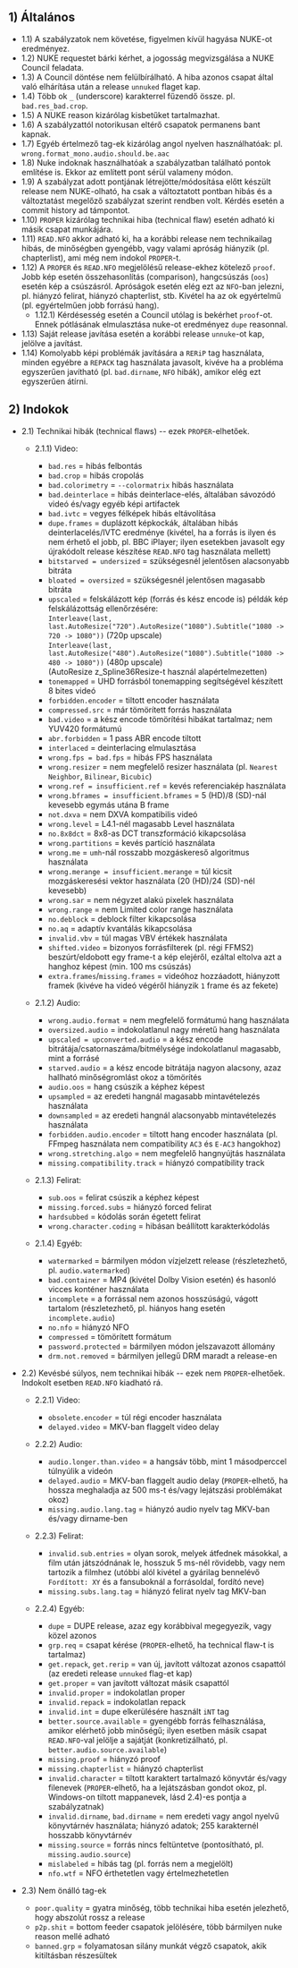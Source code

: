 ## 1) Általános
  - 1.1) A szabályzatok nem követése, figyelmen kívül hagyása NUKE-ot eredményez.
  - 1.2) NUKE requestet bárki kérhet, a jogosság megvizsgálása a NUKE Council feladata.
  - 1.3) A Council döntése nem felülbírálható. A hiba azonos csapat által való elhárítása után a release `unnuked` flaget kap.
  - 1.4) Több ok `_` (underscore) karakterrel fűzendő össze. pl. `bad.res_bad.crop`.
  - 1.5) A NUKE reason kizárólag kisbetűket tartalmazhat.
  - 1.6) A szabályzattól notorikusan eltérő csapatok permanens bant kapnak.
  - 1.7) Egyéb értelmező tag-ek kizárólag angol nyelven használhatóak: pl. `wrong.format_mono.audio.should.be.aac`
  - 1.8) Nuke indoknak használhatóak a szabályzatban található pontok említése is. Ekkor az említett pont sérül valameny módon.
  - 1.9) A szabályzat adott pontjának létrejötte/módosítása előtt készült release nem NUKE-olható, ha csak a változtatott pontban hibás és a változtatást megelőző szabályzat szerint rendben volt. Kérdés esetén a commit history ad támpontot.
  - 1.10) `PROPER` kizárólag technikai hiba (technical flaw) esetén adható ki másik csapat munkájára.
  - 1.11) `READ.NFO` akkor adható ki, ha a korábbi release nem technikailag hibás, de minőségben gyengébb, vagy valami apróság hiányzik (pl. chapterlist), ami még nem indokol `PROPER`-t. 
  - 1.12) A `PROPER` és `READ.NFO` megjelölésű release-ekhez kötelező `proof`. Jobb kép esetén összehasonlítás (comparison), hangcsúszás (`oos`) esetén kép a csúszásról. Apróságok esetén elég ezt az `NFO`-ban jelezni, pl. hiányzó felirat, hiányzó chapterlist, stb. Kivétel ha az ok egyértelmű (pl. egyértelműen jobb forrású hang).
    - 1.12.1) Kérdésesség esetén a Council utólag is bekérhet `proof`-ot. Ennek pótlásának elmulasztása nuke-ot eredményez `dupe` reasonnal.
  - 1.13) Saját release javítása esetén a korábbi release `unnuke`-ot kap, jelölve a javítást.
  - 1.14) Komolyabb képi problémák javítására a `RERiP` tag használata, minden egyébre a `REPACK` tag használata javasolt, kivéve ha a probléma egyszerűen javítható (pl. `bad.dirname`, `NFO` hibák), amikor elég ezt egyszerűen átírni.

## 2) Indokok
  - 2.1) Technikai hibák (technical flaws) -- ezek `PROPER`-elhetőek.
    - 2.1.1) Video:
      - `bad.res` = hibás felbontás
      - `bad.crop` = hibás cropolás
      - `bad.colorimetry` = `--colormatrix` hibás használata
      - `bad.deinterlace` = hibás deinterlace-elés, általában sávozódó videó és/vagy egyéb képi artifactek
      - `bad.ivtc` = vegyes félképek hibás eltávolítása
      - `dupe.frames` = duplázott képkockák, általában hibás deinterlacelés/IVTC eredménye (kivétel, ha a forrás is ilyen és nem érhető el jobb, pl. BBC iPlayer; ilyen esetekben javasolt egy újrakódolt release készítése `READ.NFO` tag használata mellett)
      - `bitstarved = undersized` = szükségesnél jelentősen alacsonyabb bitráta
      - `bloated = oversized` = szükségesnél jelentősen magasabb bitráta
      - `upscaled` = felskálázott kép (forrás és kész encode is) példák kép felskálázottság ellenőrzésére:\
      `Interleave(last, last.AutoResize("720").AutoResize("1080").Subtitle("1080 -> 720 -> 1080"))` (720p upscale)\
      `Interleave(last, last.AutoResize("480").AutoResize("1080").Subtitle("1080 -> 480 -> 1080"))` (480p upscale)\
      (AutoResize z_Spline36Resize-t használ alapértelmezetten)
      - `tonemapped` = UHD forrásból tonemapping segítségével készített 8 bites videó
      - `forbidden.encoder` = tiltott encoder használata
      - `compressed.src` = már tömörített forrás használata
      - `bad.video` = a kész encode tömörítési hibákat tartalmaz; nem YUV420 formátumú
      - `abr.forbidden` = 1 pass ABR encode tiltott
      - `interlaced` = deinterlacing elmulasztása
      - `wrong.fps = bad.fps` = hibás FPS használata
      - `wrong.resizer` = nem megfelelő resizer használata (pl. `Nearest Neighbor`, `Bilinear`, `Bicubic`)
      - `wrong.ref = insufficient.ref` = kevés referenciakép használata
      - `wrong.bframes = insufficient.bframes` = 5 (HD)/8 (SD)-nál kevesebb egymás utána B frame
      - `not.dxva` = nem DXVA kompatibilis videó
      - `wrong.level` = L4.1-nél magasabb Level használata
      - `no.8x8dct` = 8x8-as DCT transzformáció kikapcsolása
      - `wrong.partitions` = kevés partíció használata
      - `wrong.me` = `umh`-nál rosszabb mozgáskereső algoritmus használata
      - `wrong.merange = insufficient.merange` = túl kicsit mozgáskeresési vektor használata (20 (HD)/24 (SD)-nél kevesebb)
      - `wrong.sar` = nem négyzet alakú pixelek használata
      - `wrong.range` = nem Limited color range használata
      - `no.deblock` = deblock filter kikapcsolása
      - `no.aq` = adaptív kvantálás kikapcsolása
      - `invalid.vbv` = túl magas VBV értékek használata
      - `shifted.video` = bizonyos forrásfilterek (pl. régi FFMS2) beszúrt/eldobott egy frame-t a kép elejéről, ezáltal eltolva azt a hanghoz képest (min. 100 ms csúszás)
      - `extra.frames`/`missing.frames` = videóhoz hozzáadott, hiányzott framek (kivéve ha videó végéről hiányzik `1` frame és az fekete)

    - 2.1.2) Audio:
      - `wrong.audio.format` = nem megfelelő formátumú hang használata
      - `oversized.audio` = indokolatlanul nagy méretű hang használata
      - `upscaled = upconverted.audio` = a kész encode bitrátája/csatornaszáma/bitmélysége indokolatlanul magasabb, mint a forrásé
      - `starved.audio` = a kész encode bitrátája nagyon alacsony, azaz hallható minőségromlást okoz a tömörítés
      - `audio.oos` = hang csúszik a képhez képest
      - `upsampled` = az eredeti hangnál magasabb mintavételezés használata
      - `downsampled` = az eredeti hangnál alacsonyabb mintavételezés használata
      - `forbidden.audio.encoder` = tiltott hang encoder használata (pl. FFmpeg használata nem compatibility `AC3` és `E-AC3` hangokhoz)
      - `wrong.stretching.algo` = nem megfelelő hangnyújtás használata
      - `missing.compatibility.track` = hiányzó compatibility track

    - 2.1.3) Felirat:
      - `sub.oos` = felirat csúszik a képhez képest
      - `missing.forced.subs` = hiányzó forced felirat
      - `hardsubbed` = kódolás során égetett felirat
      - `wrong.character.coding` = hibásan beállított karakterkódolás

    - 2.1.4) Egyéb:
      - `watermarked` = bármilyen módon vízjelzett release (részletezhető, pl. `audio.watermarked`)
      - `bad.container` = MP4 (kivétel Dolby Vision esetén) és hasonló vicces konténer használata
      - `incomplete` = a forrással nem azonos hosszúságú, vágott tartalom (részletezhető, pl. hiányos hang esetén `incomplete.audio`)
      - `no.nfo` = hiányzó NFO
      - `compressed` = tömörített formátum
      - `password.protected` = bármilyen módon jelszavazott állomány
      - `drm.not.removed` = bármilyen jellegű DRM maradt a release-en

  - 2.2) Kevésbé súlyos, nem technikai hibák -- ezek nem `PROPER`-elhetőek. Indokolt esetben `READ.NFO` kiadható rá.
    - 2.2.1) Video:
      - `obsolete.encoder` = túl régi encoder használata
      - `delayed.video` = MKV-ban flaggelt video delay

    - 2.2.2) Audio:
      - `audio.longer.than.video` = a hangsáv több, mint 1 másodperccel túlnyúlik a videón
      - `delayed.audio` = MKV-ban flaggelt audio delay (`PROPER`-elhető, ha hossza meghaladja az 500 ms-t és/vagy lejátszási problémákat okoz)
      - `missing.audio.lang.tag` = hiányzó audio nyelv tag MKV-ban és/vagy dirname-ben

    - 2.2.3) Felirat:
      - `invalid.sub.entries` = olyan sorok, melyek átfednek másokkal, a film után játszódnának le, hosszuk 5 ms-nél rövidebb, vagy nem tartozik a filmhez (utóbbi alól kivétel a gyárilag bennelévő `Fordított: XY` és a fansuboknál a forrásoldal, fordító neve)
      - `missing.subs.lang.tag` = hiányzó felirat nyelv tag MKV-ban

    - 2.2.4) Egyéb:
      - `dupe` = DUPE release, azaz egy korábbival megegyezik, vagy közel azonos
      - `grp.req` = csapat kérése (`PROPER`-elhető, ha technical flaw-t is tartalmaz)
      - `get.repack`, `get.rerip` = van új, javított változat azonos csapattól (az eredeti release `unnuked` flag-et kap)
      - `get.proper` = van javított változat másik csapattól
      - `invalid.proper` = indokolatlan proper
      - `invalid.repack` = indokolatlan repack
      - `invalid.int` = dupe elkerülésére használt `iNT` tag
      - `better.source.available` = gyengébb forrás felhasználása, amikor elérhető jobb minőségű; ilyen esetben másik csapat `READ.NFO`-val jelölje a sajátját (konkretizálható, pl. `better.audio.source.available`)
      - `missing.proof` = hiányzó proof
      - `missing.chapterlist` = hiányzó chapterlist
      - `invalid.character` = tiltott karaktert tartalmazó könyvtár és/vagy filenevek (`PROPER`-elhető, ha a lejátszásban gondot okoz, pl. Windows-on tiltott mappanevek, lásd 2.4)-es pontja a szabályzatnak)
      - `invalid.dirname`, `bad.dirname` = nem eredeti vagy angol nyelvű könyvtárnév használata; hiányzó adatok; 255 karakternél hosszabb könyvtárnév
      - `missing.source` = forrás nincs feltüntetve (pontosítható, pl. `missing.audio.source`)
      - `mislabeled` = hibás tag (pl. forrás nem a megjelölt)
      - `nfo.wtf` = NFO érthetetlen vagy értelmezhetetlen

  - 2.3) Nem önálló tag-ek
    - `poor.quality` = gyatra minőség, több technikai hiba esetén jelezhető, hogy abszolút rossz a release
    - `p2p.shit` = bottom feeder csapatok jelölésére, több bármilyen nuke reason mellé adható
    - `banned.grp` = folyamatosan silány munkát végző csapatok, akik kitiltásban részesültek
